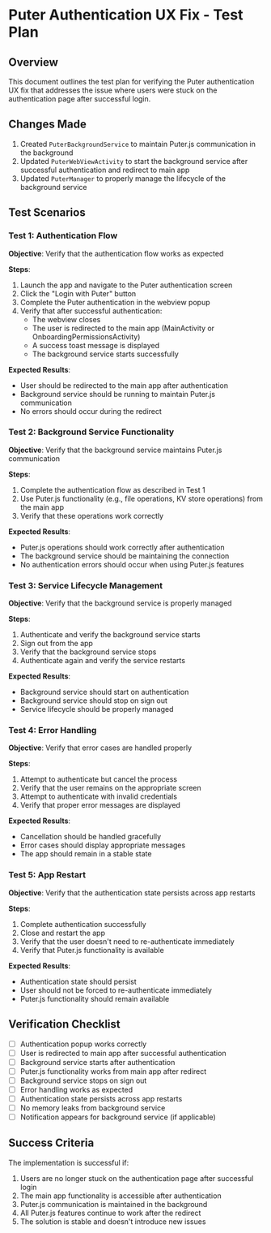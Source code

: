 # Puter Authentication UX Fix - Test Plan

## Overview
This document outlines the test plan for verifying the Puter authentication UX fix that addresses the issue where users were stuck on the authentication page after successful login.

## Changes Made
1. Created `PuterBackgroundService` to maintain Puter.js communication in the background
2. Updated `PuterWebViewActivity` to start the background service after successful authentication and redirect to main app
3. Updated `PuterManager` to properly manage the lifecycle of the background service

## Test Scenarios

### Test 1: Authentication Flow
**Objective**: Verify that the authentication flow works as expected

**Steps**:
1. Launch the app and navigate to the Puter authentication screen
2. Click the "Login with Puter" button
3. Complete the Puter authentication in the webview popup
4. Verify that after successful authentication:
   - The webview closes
   - The user is redirected to the main app (MainActivity or OnboardingPermissionsActivity)
   - A success toast message is displayed
   - The background service starts successfully

**Expected Results**:
- User should be redirected to the main app after authentication
- Background service should be running to maintain Puter.js communication
- No errors should occur during the redirect

### Test 2: Background Service Functionality
**Objective**: Verify that the background service maintains Puter.js communication

**Steps**:
1. Complete the authentication flow as described in Test 1
2. Use Puter.js functionality (e.g., file operations, KV store operations) from the main app
3. Verify that these operations work correctly

**Expected Results**:
- Puter.js operations should work correctly after authentication
- The background service should be maintaining the connection
- No authentication errors should occur when using Puter.js features

### Test 3: Service Lifecycle Management
**Objective**: Verify that the background service is properly managed

**Steps**:
1. Authenticate and verify the background service starts
2. Sign out from the app
3. Verify that the background service stops
4. Authenticate again and verify the service restarts

**Expected Results**:
- Background service should start on authentication
- Background service should stop on sign out
- Service lifecycle should be properly managed

### Test 4: Error Handling
**Objective**: Verify that error cases are handled properly

**Steps**:
1. Attempt to authenticate but cancel the process
2. Verify that the user remains on the appropriate screen
3. Attempt to authenticate with invalid credentials
4. Verify that proper error messages are displayed

**Expected Results**:
- Cancellation should be handled gracefully
- Error cases should display appropriate messages
- The app should remain in a stable state

### Test 5: App Restart
**Objective**: Verify that the authentication state persists across app restarts

**Steps**:
1. Complete authentication successfully
2. Close and restart the app
3. Verify that the user doesn't need to re-authenticate immediately
4. Verify that Puter.js functionality is available

**Expected Results**:
- Authentication state should persist
- User should not be forced to re-authenticate immediately
- Puter.js functionality should remain available

## Verification Checklist

- [ ] Authentication popup works correctly
- [ ] User is redirected to main app after successful authentication
- [ ] Background service starts after authentication
- [ ] Puter.js functionality works from main app after redirect
- [ ] Background service stops on sign out
- [ ] Error handling works as expected
- [ ] Authentication state persists across app restarts
- [ ] No memory leaks from background service
- [ ] Notification appears for background service (if applicable)

## Success Criteria
The implementation is successful if:
1. Users are no longer stuck on the authentication page after successful login
2. The main app functionality is accessible after authentication
3. Puter.js communication is maintained in the background
4. All Puter.js features continue to work after the redirect
5. The solution is stable and doesn't introduce new issues